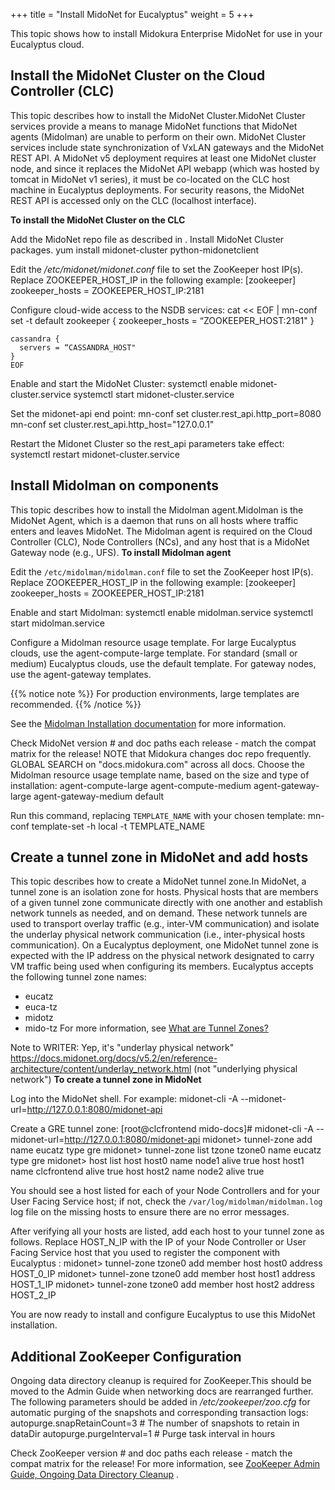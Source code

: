 +++
title = "Install MidoNet for Eucalyptus"
weight = 5
+++

This topic shows how to install Midokura Enterprise MidoNet for use in your Eucalyptus cloud.
## Install the MidoNet Cluster on the Cloud Controller (CLC)
This topic describes how to install the MidoNet Cluster.MidoNet Cluster services provide a means to manage MidoNet functions that MidoNet agents (Midolman) are unable to perform on their own. MidoNet Cluster services include state synchronization of VxLAN gateways and the MidoNet REST API. A MidoNet v5 deployment requires at least one MidoNet cluster node, and since it replaces the MidoNet API webapp (which was hosted by tomcat in MidoNet v1 series), it must be co-located on the CLC host machine in Eucalyptus deployments. For security reasons, the MidoNet REST API is accessed only on the CLC (localhost interface). 

**To install the MidoNet Cluster on the CLC** 

Add the MidoNet repo file as described in [](install_midokura_prereqs.dita) . Install MidoNet Cluster packages. 
    yum install midonet-cluster python-midonetclient

Edit the */etc/midonet/midonet.conf* file to set the ZooKeeper host IP(s). Replace ZOOKEEPER_HOST_IP in the following example: 
    [zookeeper]
    zookeeper_hosts = ZOOKEEPER_HOST_IP:2181 

Configure cloud-wide access to the NSDB services: 
    cat << EOF | mn-conf set -t default
    zookeeper {
      zookeeper_hosts = “ZOOKEEPER_HOST:2181"
    }
    
    cassandra {
      servers = “CASSANDRA_HOST"
    }
    EOF               

Enable and start the MidoNet Cluster: 
    systemctl enable midonet-cluster.service
    systemctl start midonet-cluster.service

Set the midonet-api end point: 
    mn-conf set cluster.rest_api.http_port=8080
    mn-conf set cluster.rest_api.http_host="127.0.0.1"

Restart the Midonet Cluster so the rest_api parameters take effect: 
    systemctl restart midonet-cluster.service


## Install Midolman on components
This topic describes how to install the Midolman agent.Midolman is the MidoNet Agent, which is a daemon that runs on all hosts where traffic enters and leaves MidoNet. The Midolman agent is required on the Cloud Controller (CLC), Node Controllers (NCs), and any host that is a MidoNet Gateway node (e.g., UFS). **To install Midolman agent** 

Edit the `/etc/midolman/midolman.conf` file to set the ZooKeeper host IP(s). Replace ZOOKEEPER_HOST_IP in the following example: 
    [zookeeper]
    zookeeper_hosts = ZOOKEEPER_HOST_IP:2181

Enable and start Midolman: 
    systemctl enable midolman.service
    systemctl start midolman.service

Configure a Midolman resource usage template. For large Eucalyptus clouds, use the agent-compute-large template. For standard (small or medium) Eucalyptus clouds, use the default template. For gateway nodes, use the agent-gateway templates. 


{{% notice note %}}
For production environments, large templates are recommended. 
{{% /notice %}}


See the [Midolman Installation documentation](http://docs.midokura.com/docs/v5.2/en/quick-start-guide/rhel-7_kilo-rdo/content/_midolman_installation.html) for more information. 

Check MidoNet version # and doc paths each release - match the compat matrix for the release! NOTE that Midokura changes doc repo frequently. GLOBAL SEARCH on "docs.midokura.com" across all docs. Choose the Midolman resource usage template name, based on the size and type of installation: 
    agent-compute-large
    agent-compute-medium
    agent-gateway-large
    agent-gateway-medium
    default

Run this command, replacing `TEMPLATE_NAME` with your chosen template: 
    mn-conf template-set -h local -t TEMPLATE_NAME


## Create a tunnel zone in MidoNet and add hosts
This topic describes how to create a MidoNet tunnel zone.In MidoNet, a tunnel zone is an isolation zone for hosts. Physical hosts that are members of a given tunnel zone communicate directly with one another and establish network tunnels as needed, and on demand. These network tunnels are used to transport overlay traffic (e.g., inter-VM communication) and isolate the underlay physical network communication (i.e., inter-physical hosts communication). On a Eucalyptus deployment, one MidoNet tunnel zone is expected with the IP address on the physical network designated to carry VM traffic being used when configuring its members. Eucalyptus accepts the following tunnel zone names: 

* eucatz 
* euca-tz 
* midotz 
* mido-tz 
For more information, see [What are Tunnel Zones?](http://docs.midokura.com/docs/v5.2/en/operations-guide/content/tunnel_zones.html) 

Note to WRITER: Yep, it's "underlay physical network" https://docs.midonet.org/docs/v5.2/en/reference-architecture/content/underlay_network.html (not "underlying physical network") **To create a tunnel zone in MidoNet** 

Log into the MidoNet shell. For example: 
    midonet-cli -A --midonet-url=http://127.0.0.1:8080/midonet-api

Create a GRE tunnel zone: 
    [root@clcfrontend mido-docs]# midonet-cli -A --midonet-url=http://127.0.0.1:8080/midonet-api
    midonet> tunnel-zone add name eucatz type gre
    midonet> tunnel-zone list
    tzone tzone0 name eucatz type gre
    midonet> host list
    host host0 name node1 alive true
    host host1 name clcfrontend alive true
    host host2 name node2 alive true

You should see a host listed for each of your Node Controllers and for your User Facing Service host; if not, check the `/var/log/midolman/midolman.log` log file on the missing hosts to ensure there are no error messages. 

After verifying all your hosts are listed, add each host to your tunnel zone as follows. Replace HOST_N_IP with the IP of your Node Controller or User Facing Service host that you used to register the component with Eucalyptus : 
    midonet> tunnel-zone tzone0 add member host host0 address HOST_0_IP
    midonet> tunnel-zone tzone0 add member host host1 address HOST_1_IP
    midonet> tunnel-zone tzone0 add member host host2 address HOST_2_IP

You are now ready to install and configure Eucalyptus to use this MidoNet installation. 
## Additional ZooKeeper Configuration
Ongoing data directory cleanup is required for ZooKeeper.This should be moved to the Admin Guide when networking docs are rearranged further. The following parameters should be added in */etc/zookeeper/zoo.cfg* for automatic purging of the snapshots and corresponding transaction logs: 
    autopurge.snapRetainCount=3  # The number of snapshots to retain in dataDir
    autopurge.purgeInterval=1  # Purge task interval in hours

Check ZooKeeper version # and doc paths each release - match the compat matrix for the release! For more information, see [ZooKeeper Admin Guide, Ongoing Data Directory Cleanup](http://zookeeper.apache.org/doc/r3.4.8/zookeeperAdmin.html#Ongoing+Data+Directory+Cleanup) . 

